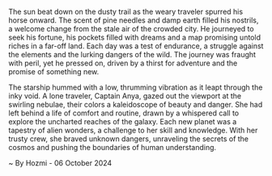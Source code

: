 
The sun beat down on the dusty trail as the weary traveler spurred his horse onward.  The scent of pine needles and damp earth filled his nostrils, a welcome change from the stale air of the crowded city.  He journeyed to seek his fortune, his pockets filled with dreams and a map promising untold riches in a far-off land.  Each day was a test of endurance, a struggle against the elements and the lurking dangers of the wild.  The journey was fraught with peril, yet he pressed on, driven by a thirst for adventure and the promise of something new.

The starship hummed with a low, thrumming vibration as it leapt through the inky void.  A lone traveler, Captain Anya, gazed out the viewport at the swirling nebulae, their colors a kaleidoscope of beauty and danger.  She had left behind a life of comfort and routine, drawn by a whispered call to explore the uncharted reaches of the galaxy.  Each new planet was a tapestry of alien wonders, a challenge to her skill and knowledge.  With her trusty crew, she braved unknown dangers, unraveling the secrets of the cosmos and pushing the boundaries of human understanding. 

~ By Hozmi - 06 October 2024
